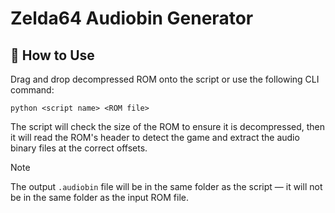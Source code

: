 # Zelda64 Audiobin Generator

## 🔧 How to Use
Drag and drop decompressed ROM onto the script or use the following CLI command:
```
python <script name> <ROM file>
```
The script will check the size of the ROM to ensure it is decompressed, then it will read the ROM's header to detect the game and extract the audio binary files at the correct offsets.

> [!NOTE]
> The output `.audiobin` file will be in the same folder as the script — it will not be in the same folder as the input ROM file.
